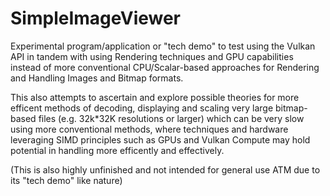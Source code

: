 # SimpleImageViewer

Experimental program/application or "tech demo" to test using the Vulkan API in tandem with using Rendering techniques and GPU capabilities instead of more conventional CPU/Scalar-based approaches for Rendering and Handling Images and Bitmap formats.

This also attempts to ascertain and explore possible theories for more efficent methods of decoding, displaying and scaling very large bitmap-based files (e.g. 32k*32K resolutions or larger) which can be very slow using more conventional methods, where techniques and hardware leveraging SIMD principles such as GPUs and Vulkan Compute may hold potential in handling more efficently and effectively.

(This is also highly unfinished and not intended for general use ATM due to its "tech demo" like nature)
